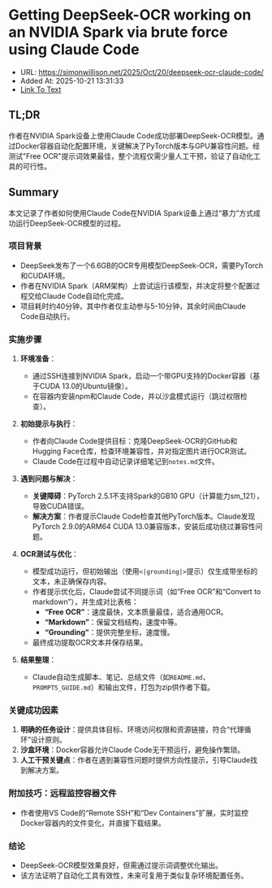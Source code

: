 # Getting DeepSeek-OCR working on an NVIDIA Spark via brute force using Claude Code
- URL: https://simonwillison.net/2025/Oct/20/deepseek-ocr-claude-code/
- Added At: 2025-10-21 13:31:33
- [Link To Text](2025-10-21-getting-deepseek-ocr-working-on-an-nvidia-spark-via-brute-force-using-claude-code_raw.md)

## TL;DR
作者在NVIDIA Spark设备上使用Claude Code成功部署DeepSeek-OCR模型。通过Docker容器自动化配置环境，关键解决了PyTorch版本与GPU兼容性问题。经测试"Free OCR"提示词效果最佳，整个流程仅需少量人工干预，验证了自动化工具的可行性。

## Summary
本文记录了作者如何使用Claude Code在NVIDIA Spark设备上通过“暴力”方式成功运行DeepSeek-OCR模型的过程。

### 项目背景
- DeepSeek发布了一个6.6GB的OCR专用模型DeepSeek-OCR，需要PyTorch和CUDA环境。
- 作者在NVIDIA Spark（ARM架构）上尝试运行该模型，并决定将整个配置过程交给Claude Code自动化完成。
- 项目耗时约40分钟，其中作者仅主动参与5-10分钟，其余时间由Claude Code自动执行。

### 实施步骤
1. **环境准备**：  
   - 通过SSH连接到NVIDIA Spark，启动一个带GPU支持的Docker容器（基于CUDA 13.0的Ubuntu镜像）。
   - 在容器内安装npm和Claude Code，并以沙盒模式运行（跳过权限检查）。

2. **初始提示与执行**：  
   - 作者向Claude Code提供目标：克隆DeepSeek-OCR的GitHub和Hugging Face仓库，检查环境兼容性，并对指定图片进行OCR测试。
   - Claude Code在过程中自动记录详细笔记到`notes.md`文件。

3. **遇到问题与解决**：  
   - **关键障碍**：PyTorch 2.5.1不支持Spark的GB10 GPU（计算能力sm_121），导致CUDA错误。
   - **解决方案**：作者提示Claude Code检查其他PyTorch版本。Claude发现PyTorch 2.9.0的ARM64 CUDA 13.0兼容版本，安装后成功绕过兼容性问题。

4. **OCR测试与优化**：  
   - 模型成功运行，但初始输出（使用`<|grounding|>`提示）仅生成带坐标的文本，未正确保存内容。
   - 作者提示优化后，Claude尝试不同提示词（如“Free OCR”和“Convert to markdown”），并生成对比表格：
     - **“Free OCR”**：速度最快，文本质量最佳，适合通用OCR。
     - **“Markdown”**：保留文档结构，速度中等。
     - **“Grounding”**：提供完整坐标，速度慢。
   - 最终成功提取OCR文本并保存结果。

5. **结果整理**：  
   - Claude自动生成脚本、笔记、总结文件（如`README.md`、`PROMPTS_GUIDE.md`）和输出文件，打包为zip供作者下载。

### 关键成功因素
1. **明确的任务设计**：提供具体目标、环境访问权限和资源链接，符合“代理循环”设计原则。
2. **沙盒环境**：Docker容器允许Claude Code无干预运行，避免操作繁琐。
3. **人工干预关键点**：作者在遇到兼容性问题时提供方向性提示，引导Claude找到解决方案。

### 附加技巧：远程监控容器文件
- 作者使用VS Code的“Remote SSH”和“Dev Containers”扩展，实时监控Docker容器内的文件变化，并直接下载结果。

### 结论
- DeepSeek-OCR模型效果良好，但需通过提示词调整优化输出。
- 该方法证明了自动化工具有效性，未来可复用于类似复杂环境配置任务。
